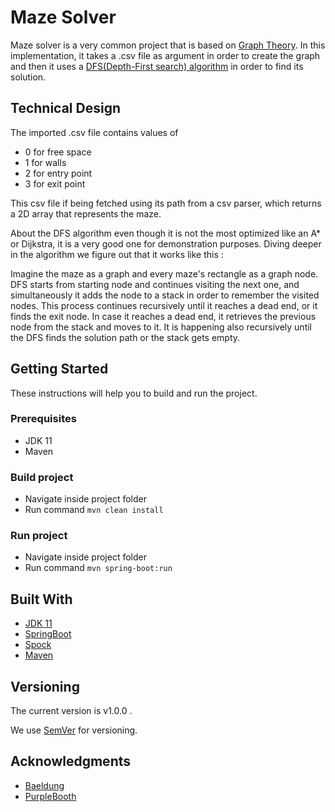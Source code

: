 # Maze Solver

Maze solver is a very common project that is based on [Graph Theory](https://en.wikipedia.org/wiki/Graph_theory).
In this implementation, it takes a .csv file as argument in order to create the graph and then it uses a 
[DFS(Depth-First search) algorithm](https://en.wikipedia.org/wiki/Depth-first_search) in order to find its solution.

## Technical Design
The imported .csv file contains values of 
* 0 for free space
* 1 for walls
* 2 for entry point
* 3 for exit point

This csv file if being fetched using its path from a csv parser, which returns a 2D array that represents the maze.

About the DFS algorithm even though it is not the most optimized like an A* or Dijkstra, it is a very good one for 
demonstration purposes. Diving deeper in the algorithm we figure out that it works like this :

Imagine the maze as a graph and every maze's rectangle as a graph node. DFS starts from starting node and continues visiting the next one, and simultaneously it
adds the node to a stack in order to remember the visited nodes. This process continues recursively until it reaches a dead end,
or it finds the exit node. In case it reaches a dead end, it retrieves the previous node from the stack and moves to it. It is happening also recursively 
until the DFS finds the solution path or the stack gets empty.

## Getting Started

These instructions will help you to build and run the project.

### Prerequisites
* JDK 11
* Maven

### Build project

* Navigate inside project folder
* Run command ```mvn clean install```

### Run project
* Navigate inside project folder
* Run command ```mvn spring-boot:run```

## Built With

* [JDK 11](https://www.oracle.com/java/technologies/javase/11all-relnotes.html)
* [SpringBoot](https://spring.io/projects/spring-boot)
* [Spock](https://spockframework.org/)
* [Maven](https://maven.apache.org/)

## Versioning
The current version is v1.0.0 .

We use [SemVer](http://semver.org/) for versioning.

## Acknowledgments

* [Baeldung](https://www.baeldung.com/java-solve-maze)
* [PurpleBooth](https://gist.github.com/PurpleBooth)